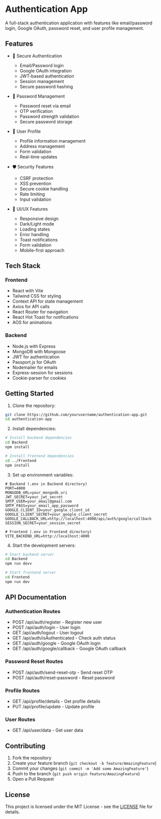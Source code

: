 # Authentication App

A full-stack authentication application with features like email/password login, Google OAuth, password reset, and user profile management.

## Features

- 🔐 Secure Authentication
  - Email/Password login
  - Google OAuth integration
  - JWT-based authentication
  - Session management
  - Secure password hashing

- 🔄 Password Management
  - Password reset via email
  - OTP verification
  - Password strength validation
  - Secure password storage

- 👤 User Profile
  - Profile information management
  - Address management
  - Form validation
  - Real-time updates

- 🛡️ Security Features
  - CSRF protection
  - XSS prevention
  - Secure cookie handling
  - Rate limiting
  - Input validation

- 🎨 UI/UX Features
  - Responsive design
  - Dark/Light mode
  - Loading states
  - Error handling
  - Toast notifications
  - Form validation
  - Mobile-first approach

## Tech Stack

### Frontend
- React with Vite
- Tailwind CSS for styling
- Context API for state management
- Axios for API calls
- React Router for navigation
- React Hot Toast for notifications
- AOS for animations

### Backend
- Node.js with Express
- MongoDB with Mongoose
- JWT for authentication
- Passport.js for OAuth
- Nodemailer for emails
- Express-session for sessions
- Cookie-parser for cookies

## Getting Started

1. Clone the repository:
```bash
git clone https://github.com/yourusername/authentication-app.git
cd authentication-app
```

2. Install dependencies:
```bash
# Install backend dependencies
cd Backend
npm install

# Install frontend dependencies
cd ../Frontend
npm install
```

3. Set up environment variables:
```env
# Backend (.env in Backend directory)
PORT=4000
MONGODB_URL=your_mongodb_uri
JWT_SECRET=your_jwt_secret
SMTP_USER=your_email@gmail.com
SMTP_PASS=your_email_app_password
GOOGLE_CLIENT_ID=your_google_client_id
GOOGLE_CLIENT_SECRET=your_google_client_secret
GOOGLE_CALLBACK_URL=http://localhost:4000/api/auth/google/callback
SESSION_SECRET=your_session_secret

# Frontend (.env in Frontend directory)
VITE_BACKEND_URL=http://localhost:4000
```

4. Start the development servers:
```bash
# Start backend server
cd Backend
npm run devv

# Start frontend server
cd Frontend
npm run dev
```

## API Documentation

### Authentication Routes
- POST /api/auth/register - Register new user
- POST /api/auth/login - User login
- GET /api/auth/logout - User logout
- GET /api/auth/isAuthenticated - Check auth status
- GET /api/auth/google - Google OAuth login
- GET /api/auth/google/callback - Google OAuth callback

### Password Reset Routes
- POST /api/auth/send-reset-otp - Send reset OTP
- POST /api/auth/reset-password - Reset password

### Profile Routes
- GET /api/profile/details - Get profile details
- PUT /api/profile/update - Update profile

### User Routes
- GET /api/user/data - Get user data

## Contributing

1. Fork the repository
2. Create your feature branch (`git checkout -b feature/AmazingFeature`)
3. Commit your changes (`git commit -m 'Add some AmazingFeature'`)
4. Push to the branch (`git push origin feature/AmazingFeature`)
5. Open a Pull Request

## License

This project is licensed under the MIT License - see the [LICENSE](LICENSE) file for details. 